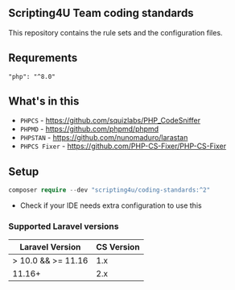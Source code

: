 ## Scripting4U Team coding standards
This repository contains the rule sets and the configuration files.

## Requrements

`"php": "^8.0"`

## What's in this

- `PHPCS` - https://github.com/squizlabs/PHP_CodeSniffer
- `PHPMD` - https://github.com/phpmd/phpmd
- `PHPSTAN` - https://github.com/nunomaduro/larastan
- `PHPCS Fixer` - https://github.com/PHP-CS-Fixer/PHP-CS-Fixer

## Setup

```php
composer require --dev "scripting4u/coding-standards:^2"
```

- Check if your IDE needs extra configuration to use this

### Supported Laravel versions
| Laravel Version     | CS Version |
|---------------------|------------|
| \> 10.0 && >= 11.16 | 1.x        |
| 11.16+              | 2.x        |
